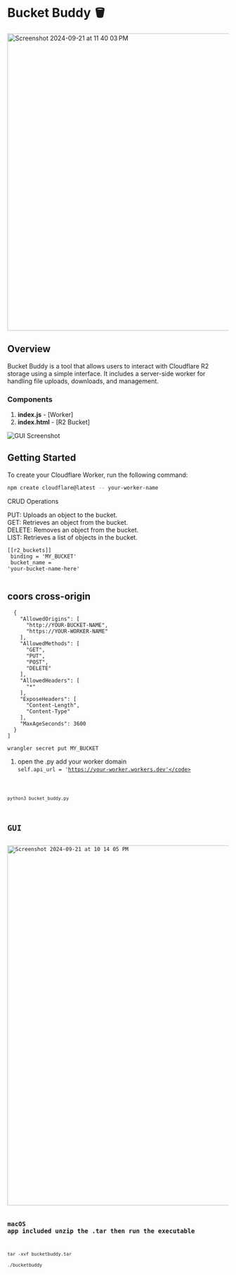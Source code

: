# Bucket Buddy 🪣

<img width="675" alt="Screenshot 2024-09-21 at 11 40 03 PM" src="https://github.com/user-attachments/assets/11a8b566-b8e4-48a2-acd0-ef97ac962857">

## Overview

Bucket Buddy is a tool that allows users to interact with Cloudflare R2 storage using a simple interface. It includes a server-side worker for handling file uploads, downloads, and management.

### Components

1. **index.js** - [Worker]
2. **index.html** - [R2 Bucket]

![GUI Screenshot](https://github.com/user-attachments/assets/1906c175-31ba-4d25-b1da-ce2f5f43a47e)

## Getting Started

To create your Cloudflare Worker, run the following command:

```bash
npm create cloudflare@latest -- your-worker-name
```

CRUD Operations

PUT: Uploads an object to the bucket.<br>
GET: Retrieves an object from the bucket.<br>
DELETE: Removes an object from the bucket.<br>
LIST: Retrieves a list of objects in the bucket.<br>

<code>[[r2_buckets]]<br>
binding = 'MY_BUCKET'<br>
bucket_name = 'your-bucket-name-here'<br>
</code>


## coors cross-origin

```[
  {
    "AllowedOrigins": [
      "http://YOUR-BUCKET-NAME",
      "https://YOUR-WORKER-NAME"
    ],
    "AllowedMethods": [
      "GET",
      "PUT",
      "POST",
      "DELETE"
    ],
    "AllowedHeaders": [
      "*"
    ],
    "ExposeHeaders": [
      "Content-Length",
      "Content-Type"
    ],
    "MaxAgeSeconds": 3600
  }
]

```
<code>wrangler secret put MY_BUCKET</code><br>

1. open the .py add your worker domain<br>
<code>self.api_url = 'https://your-worker.workers.dev'</code>

<code>python3 bucket_buddy.py</code>

## GUI

<img width="818" alt="Screenshot 2024-09-21 at 10 14 05 PM" src="https://github.com/user-attachments/assets/8e780f38-53cd-4e4d-9491-e5eb24fe4e87">

### macOS app included unzip the .tar then run  the executable 
<code>tar -xvf bucketbuddy.tar</code><br>
<code>./bucketbuddy</code><br>












